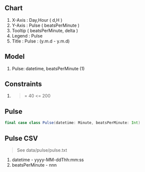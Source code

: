 Chart
-----
1. X-Axis : Day,Hour ( d,H )
2. Y-Axis : Pulse ( beatsPerMinute )
3. Tooltip ( beatsPerMinute, delta )
4. Legend : Pulse
5. Title : Pulse : (y.m.d - y.m.d)

Model
-----
1. Pulse: datetime, beatsPerMinute (1)

Constraints
-----------
1. >= 40 <= 200

Pulse
-----
```scala
final case class Pulse(datetime: Minute, beatsPerMinute: Int)
```

Pulse CSV
---------
>See data/pulse/pulse.txt
1. datetime - yyyy-MM-ddThh:mm:ss
2. beatsPerMinute - nnn